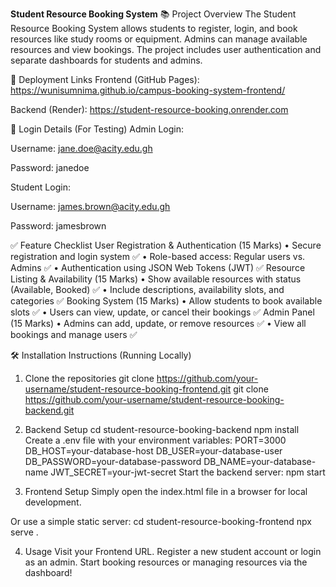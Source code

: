 **Student Resource Booking System**
📚 Project Overview
The Student Resource Booking System allows students to register, login, and book resources like study rooms or equipment.
Admins can manage available resources and view bookings.
The project includes user authentication and separate dashboards for students and admins.

🚀 Deployment Links
Frontend (GitHub Pages): https://wunisumnima.github.io/campus-booking-system-frontend/

Backend (Render): https://student-resource-booking.onrender.com

🔑 Login Details (For Testing)
Admin Login:

Username: jane.doe@acity.edu.gh

Password: janedoe

Student Login:

Username: james.brown@acity.edu.gh

Password: jamesbrown

✅ Feature Checklist
User Registration & Authentication (15 Marks) 
• Secure registration and login system ✅
• Role-based access: Regular users vs. Admins ✅
• Authentication using JSON Web Tokens (JWT) ✅
Resource Listing & Availability (15 Marks) 
• Show available resources with status (Available, Booked) ✅
• Include descriptions, availability slots, and categories ✅
Booking System (15 Marks) 
• Allow students to book available slots ✅
• Users can view, update, or cancel their bookings ✅
Admin Panel (15 Marks) 
• Admins can add, update, or remove resources ✅
• View all bookings and manage users ✅


🛠 Installation Instructions (Running Locally)
1. Clone the repositories
git clone https://github.com/your-username/student-resource-booking-frontend.git
git clone https://github.com/your-username/student-resource-booking-backend.git

2. Backend Setup
cd student-resource-booking-backend
npm install
Create a .env file with your environment variables:
PORT=3000
DB_HOST=your-database-host
DB_USER=your-database-user
DB_PASSWORD=your-database-password
DB_NAME=your-database-name
JWT_SECRET=your-jwt-secret
Start the backend server:
npm start

3. Frontend Setup
Simply open the index.html file in a browser for local development.

Or use a simple static server:
cd student-resource-booking-frontend
npx serve .

4. Usage
Visit your Frontend URL.
Register a new student account or login as an admin.
Start booking resources or managing resources via the dashboard!
